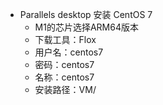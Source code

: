 - Parallels desktop 安装 CentOS 7
	- M1的芯片选择ARM64版本
	- 下载工具：Flox
	- 用户名：centos7
	- 密码：centos7
	- 名称：centos7
	- 安装路径：VM/